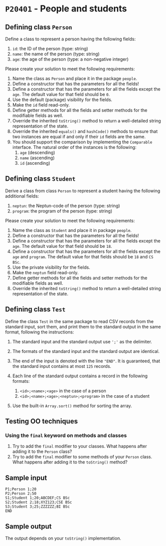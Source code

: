 # `P20401` - People and students

## Defining class `Person`

Define a class to represent a person having the following fields:

1. `id`: the ID of the person (type: string)
1. `name`: the name of the person (type: string)
1. `age`: the age of the person (type: a non-negative integer)

Please create your solution to meet the following requirements:

1. Name the class as `Person` and place it in the package `people`.
1. Define a constructor that has the parameters for all the fields!
1. Define a constructor that has the parameters for all the fields except the `age`. The default value for that field should be `0`.
1. Use the default (package) visibility for the fields.
1. Make the `id` field read-only.
1. Define getter methods for all the fields and setter methods for the modifiable fields as well.
1. Override the inherited `toString()` method to return a well-detailed string representation of the state.
1. Override the inherited `equals()` and `hashCode()` methods to ensure that two instances are equal if and only if their `id` fields are the same.
1. You should support the comparison by implementing the `Comparable` interface. The natural order of the instances is the following:
   1. `age` (descending)
   1. `name` (ascending)
   1. `id` (ascending)

## Defining class `Student`

Derive a class from class `Person` to represent a student having the following additional fields:

1. `neptun`: the Neptun-code of the person (type: string)
1. `program`: the program of the person (type: string)

Please create your solution to meet the following requirements:

1. Name the class as `Student` and place it in package `people`.
1. Define a constructor that has the parameters for all the fields!
1. Define a constructor that has the parameters for all the fields except the `age`. The default value for that field should be `18`.
1. Define a constructor that has the parameters for all the fields except the `age` and `program`. The default value for that fields should be `18` and `CS BSc`.
1. Use the private visibility for the fields.
1. Make the `neptun` field read-only.
1. Define getter methods for all the fields and setter methods for the modifiable fields as well.
1. Override the inherited `toString()` method to return a well-detailed string representation of the state.

## Defining class `Test`

Define the class `Test` in the same package to read CSV records from the standard input, sort them, and print them to the standard output in the same format, following the instructions:

1. The standard input and the standard output use `';'` as the delimiter.
1. The formats of the standard input and the standard output are identical.
1. The end of the input is denoted with the line `"END"`. It is guaranteed, that the standard input contains at most `125` records.
1. Each line of the standard output contains a record in the following formats:

    1. `<id>;<name>;<age>` in the case of a person
    1. `<id>;<name>;<age>;<neptun>;<program>` in the case of a student

1. Use the built-in `Array.sort()` method for sorting the array.

## Testing OO techniques

### Using the `final` keyword on methods and classes

1. Try to add the `final` modifier to your classes. What happens after adding it to the `Person` class?
1. Try to add the `final` modifier to some methods of your `Person` class. What happens after adding it to the `toString()` method?

## Sample input

```
P1;Person 1;20
P2;Person 2;50
S1;Student 1;20;ABCDEF;CS BSc
S2;Student 2;18;XYZ123;CSE BSc
S3;Student 3;25;ZZZZZZ;BI BSc
END
```

## Sample output

The output depends on your `toString()` implementation.